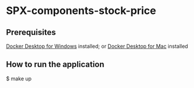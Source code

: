 # SPX-components-stock-price

## Prerequisites
[Docker Desktop for Windows](https://hub.docker.com/editions/community/docker-ce-desktop-windows/) installed; or
[Docker Desktop for Mac](https://hub.docker.com/editions/community/docker-ce-desktop-windows/) installed

## How to run the application
$ make up
